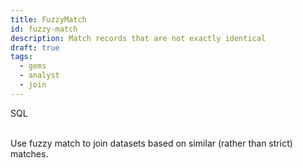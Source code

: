 ```yaml
---
title: FuzzyMatch
id: fuzzy-match
description: Match records that are not exactly identical
draft: true
tags:
  - gems
  - analyst
  - join
---
```


<span class="badge">SQL</span><br/><br/>

Use fuzzy match to join datasets based on similar (rather than strict) matches.

